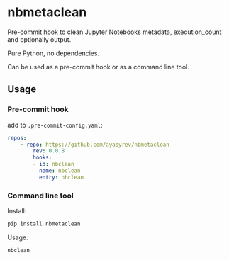 # nbmetaclean

Pre-commit hook to clean Jupyter Notebooks metadata, execution_count and optionally output.

Pure Python, no dependencies.

Can be used as a pre-commit hook or as a command line tool.

## Usage

### Pre-commit hook
add to `.pre-commit-config.yaml`:
```yaml
repos:
    - repo: https://github.com/ayasyrev/nbmetaclean
        rev: 0.0.8
        hooks:
        - id: nbclean
          name: nbclean
          entry: nbclean
```

### Command line tool

Install:
```bash
pip install nbmetaclean
```

Usage:

```bash
nbclean
```
